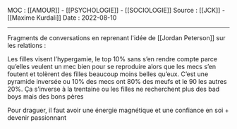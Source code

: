 MOC : [[AMOUR]] - [[PSYCHOLOGIE]] - [[SOCIOLOGIE]]
Source : [[JCK]] - [[Maxime Kurdali]]
Date : 2022-08-10
***
Fragments de conversations en reprenant l'idée de [[Jordan Peterson]] sur les relations : 


Les filles visent l’hypergamie, le top 10% sans s’en rendre compte parce qu’elles veulent un mec bien pour se reproduire alors que les mecs s’en foutent et tolèrent des filles beaucoup moins belles qu’eux. C’est une pyramide inversée ou 10% des mecs ont 80% des meufs et le 90 les autres 20%. 
Ça s’inverse à la trentaine ou les filles ne recherchent plus des bad boys mais des bons pères 

Pour draguer, il faut avoir une énergie magnétique et une confiance en soi + devenir passionnant 